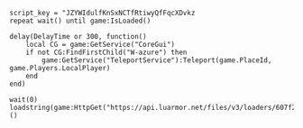     script_key = "JZYWIdulfKnSxNCTfRtiwyQfFqcXDvkz
    repeat wait() until game:IsLoaded()

    delay(DelayTime or 300, function()
        local CG = game:GetService("CoreGui")
        if not CG:FindFirstChild("W-azure") then
            game:GetService("TeleportService"):Teleport(game.PlaceId, game.Players.LocalPlayer)
        end
    end)

    wait(0)
    loadstring(game:HttpGet("https://api.luarmor.net/files/v3/loaders/607f2cd3aa6f0808c9226aacb9bbceb0.lua"))()
